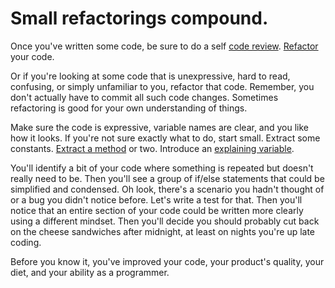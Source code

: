 # Small refactorings compound.

Once you've written some code, be sure to do a self [code review](stop-doing-code-reviews.md).
[Refactor](https://refactoring.com/catalog/) your code.

Or if you're looking at some code that is unexpressive, hard to read, confusing, or simply unfamiliar to you, refactor that code.
Remember, you don't actually have to commit all such code changes.
Sometimes refactoring is good for your own understanding of things.

Make sure the code is expressive, variable names are clear, and you like how it looks.
If you're not sure exactly what to do, start small.
Extract some constants.
[Extract a method](https://refactoring.com/catalog/extractMethod.html) or two.
Introduce an [explaining variable](https://refactoring.com/catalog/extractVariable.html).

You'll identify a bit of your code where something is repeated but doesn't really need to be.
Then you'll see a group of if/else statements that could be simplified and condensed.
Oh look, there's a scenario you hadn't thought of or a bug you didn't notice before. Let's write a test for that.
Then you'll notice that an entire section of your code could be written more clearly using a different mindset.
Then you'll decide you should probably cut back on the cheese sandwiches after midnight, at least on nights you're up late coding.

Before you know it, you've improved your code, your product's quality, your diet, and your ability as a programmer.

